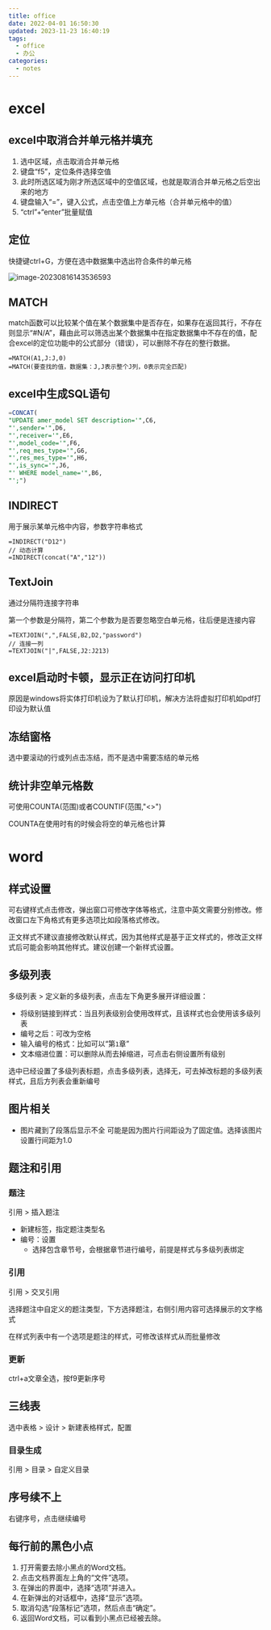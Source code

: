 ```yaml
---
title: office
date: 2022-04-01 16:50:30
updated: 2023-11-23 16:40:19
tags:
  - office
  - 办公
categories:
  - notes
---
```


# excel

## excel中取消合并单元格并填充

1. 选中区域，点击取消合并单元格
2. 键盘“f5”，定位条件选择空值
3. 此时所选区域为刚才所选区域中的空值区域，也就是取消合并单元格之后空出来的地方
4. 键盘输入“=”，键入公式，点击空值上方单元格（合并单元格中的值）
5. “ctrl”+“enter”批量赋值

## 定位

快捷键ctrl+G，方便在选中数据集中选出符合条件的单元格

![image-20230816143536593](office/image-20230816143536593.png)

## MATCH

match函数可以比较某个值在某个数据集中是否存在，如果存在返回其行，不存在则显示“#N/A”，藉由此可以筛选出某个数据集中在指定数据集中不存在的值，配合excel的定位功能中的公式部分（错误），可以删除不存在的整行数据。

```
=MATCH(A1,J:J,0)
=MATCH(要查找的值，数据集：J,J表示整个J列，0表示完全匹配)
```

## excel中生成SQL语句

```sql
=CONCAT(
"UPDATE amer_model SET description='",C6,
"',sender='",D6,
"',receiver='",E6,
"',model_code='",F6,
"',req_mes_type='",G6,
"',res_mes_type='",H6,
"',is_sync='",J6,
"' WHERE model_name='",B6,
"';")
```

## INDIRECT

用于展示某单元格中内容，参数字符串格式

```
=INDIRECT("D12")
// 动态计算
=INDIRECT(concat("A","12"))
```

## TextJoin

通过分隔符连接字符串

第一个参数是分隔符，第二个参数为是否要忽略空白单元格，往后便是连接内容

```
=TEXTJOIN(",",FALSE,B2,D2,"password")
// 连接一列
=TEXTJOIN("|",FALSE,J2:J213)
```

## excel启动时卡顿，显示正在访问打印机

原因是windows将实体打印机设为了默认打印机，解决方法将虚拟打印机如pdf打印设为默认值

## 冻结窗格

选中要滚动的行或列点击冻结，而不是选中需要冻结的单元格

## 统计非空单元格数

可使用COUNTA(范围)或者COUNTIF(范围,"<>")

COUNTA在使用时有的时候会将空的单元格也计算

# word

## 样式设置

可右键样式点击修改，弹出窗口可修改字体等格式，注意中英文需要分别修改。修改窗口左下角格式有更多选项比如段落格式修改。

正文样式不建议直接修改默认样式，因为其他样式是基于正文样式的，修改正文样式后可能会影响其他样式。建议创建一个新样式设置。

## 多级列表

多级列表 > 定义新的多级列表，点击左下角更多展开详细设置：

- 将级别链接到样式：当且列表级别会使用改样式，且该样式也会使用该多级列表
- 编号之后：可改为空格
- 输入编号的格式：比如可以“第`1`章”
- 文本缩进位置：可以删除从而去掉缩进，可点击右侧设置所有级别

选中已经设置了多级列表标题，点击多级列表，选择无，可去掉改标题的多级列表样式，且后方列表会重新编号

## 图片相关

- 图片藏到了段落后显示不全
    可能是因为图片行间距设为了固定值。选择该图片设置行间距为1.0

## 题注和引用

### 题注

引用 > 插入题注

- 新建标签，指定题注类型名
- 编号：设置
    - 选择包含章节号，会根据章节进行编号，前提是样式与多级列表绑定

### 引用

引用 > 交叉引用

选择题注中自定义的题注类型，下方选择题注，右侧引用内容可选择展示的文字格式

在样式列表中有一个选项是题注的样式，可修改该样式从而批量修改

### 更新

ctrl+a文章全选，按f9更新序号

## 三线表

选中表格 > 设计 > 新建表格样式，配置

### 目录生成

引用 > 目录 > 自定义目录

## 序号续不上

右键序号，点击继续编号

## 每行前的黑色小点

1. 打开需要去除小黑点的Word文档。
2. 点击文档界面左上角的“文件”选项。
3. 在弹出的界面中，选择“选项”并进入。
4. 在新弹出的对话框中，选择“显示”选项。
5. 取消勾选“段落标记”选项，然后点击“确定”。
6. 返回Word文档，可以看到小黑点已经被去除。